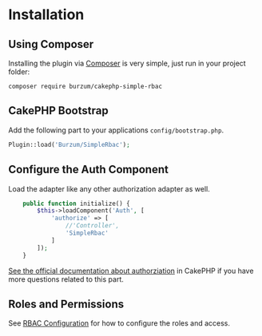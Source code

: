 Installation
============

Using Composer
--------------

Installing the plugin via [Composer](https://getcomposer.org/) is very simple, just run in your project folder:

```
composer require burzum/cakephp-simple-rbac
```

CakePHP Bootstrap
-----------------

Add the following part to your applications ```config/bootstrap.php```.

```php
Plugin::load('Burzum/SimpleRbac');
```

Configure the Auth Component
----------------------------

Load the adapter like any other authorization adapter as well.

```php
	public function initialize() {
		$this->loadComponent('Auth', [
			'authorize' => [
				//'Controller',
				'SimpleRbac'
			]
		]);
	}
``` 

[See the official documentation about authorziation](http://book.cakephp.org/3.0/en/controllers/components/authentication.html#authorization) in CakePHP if you have more questions related to this part.

Roles and Permissions
---------------------

See [RBAC Configuration](RBAC-Configuration.md) for how to configure the roles and access.